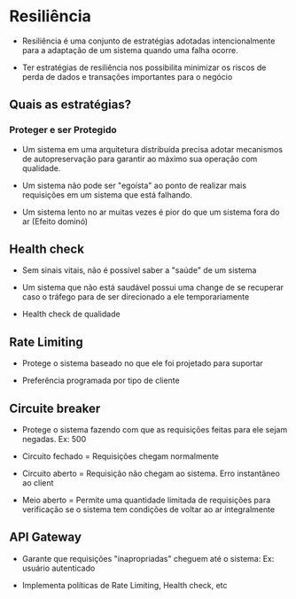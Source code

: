 # Resiliência

* Resiliência é uma conjunto de estratégias adotadas intencionalmente para a adaptação de um sistema quando uma falha ocorre.

* Ter estratégias de resiliência nos possibilita minimizar os riscos de perda de dados e transações importantes para o negócio

## Quais as estratégias?

### Proteger e ser Protegido

* Um sistema em uma arquitetura distribuída precisa adotar mecanismos de autopreservação para garantir ao máximo sua operação com qualidade.

* Um sistema não pode ser "egoísta" ao ponto de realizar mais requisições em um sistema que está falhando.

* Um sistema lento no ar muitas vezes é pior do que um sistema fora do ar (Efeito dominó)

## Health check

* Sem sinais vitais, não é possível saber a "saúde" de um sistema

* Um sistema que não está saudável possui uma change de se recuperar caso o tráfego para de ser direcionado a ele temporariamente

* Health check de qualidade

## Rate Limiting

* Protege o sistema baseado no que ele foi projetado para suportar

* Preferência programada por tipo de cliente

## Circuite breaker

* Protege o sistema fazendo com que as requisições feitas para ele sejam negadas. Ex: 500

* Circuito fechado = Requisições chegam normalmente

* Circuito aberto = Requisição não chegam ao sistema. Erro instantâneo ao client

* Meio aberto = Permite uma quantidade limitada de requisições para verificação se o sistema tem condições de voltar ao ar integralmente

## API Gateway

* Garante que requisições "inapropriadas" cheguem até o sistema: Ex: usuário autenticado

* Implementa políticas de Rate Limiting, Health check, etc